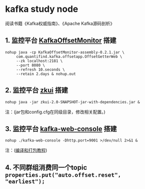 # kafka study node
阅读书籍《Kafka权威指南》、《Apache Kafka源码剖析》
## 1. 监控平台 [KafkaOffsetMonitor](https://github.com/quantifind/KafkaOffsetMonitor) 搭建
```
nohup java -cp KafkaOffsetMonitor-assembly-0.2.1.jar \
     com.quantifind.kafka.offsetapp.OffsetGetterWeb \
     --zk localhost:2181 \
     --port 8080 \
     --refresh 10.seconds \
     --retain 2.days & nohup.out
```
## 2. 监控平台 [zkui](https://github.com/DeemOpen/zkui) 搭建
    nohup java -jar zkui-2.0-SNAPSHOT-jar-with-dependencies.jar &
注：(jar包和config.cfg在同级目录，修改相关配置。)

## 3. 监控平台 [kafka-web-console](https://github.com/claudemamo/kafka-web-console) 搭建
    nohup ./kafka-web-console -Dhttp.port=9001 >/dev/null 2>&1 &
注：([编译和打包教程](https://blog.csdn.net/hengyunabc/article/details/40431627))

## 4. 不同群组消费同一个topic  `properties.put("auto.offset.reset", "earliest");`
